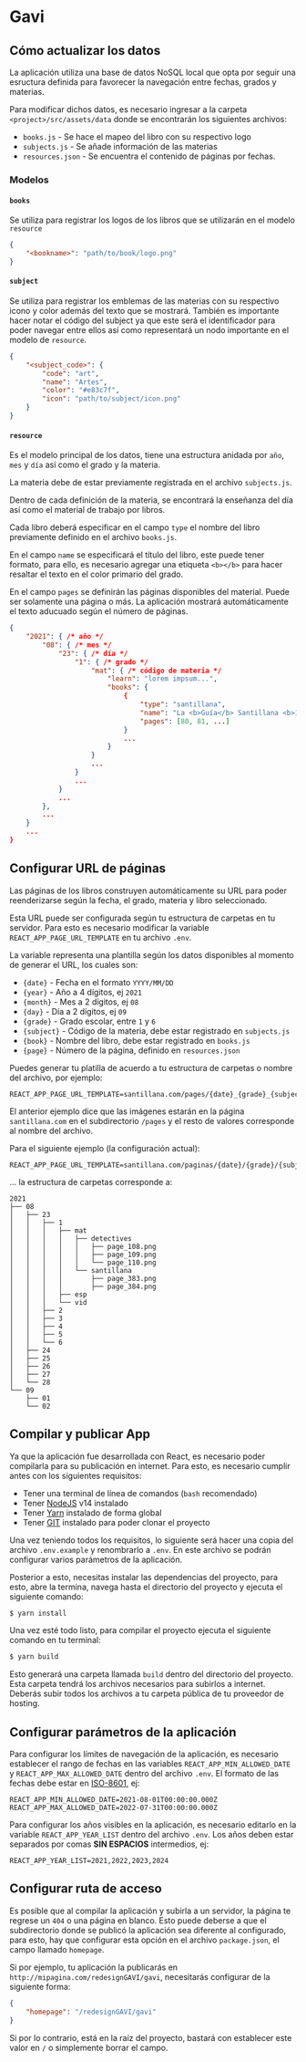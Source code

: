 # Gavi

## Cómo actualizar los datos

La aplicación utiliza una base de datos NoSQL local que opta por seguir una esructura definida para favorecer la navegación entre fechas, grados y materias.

Para modificar dichos datos, es necesario ingresar a la carpeta `<project>/src/assets/data` donde se encontrarán los siguientes archivos:

* `books.js` - Se hace el mapeo del libro con su respectivo logo
* `subjects.js` - Se añade información de las materias
* `resources.json` - Se encuentra el contenido de páginas por fechas.
### Modelos

#### `books`
Se utiliza para registrar los logos de los libros que se utilizarán en el modelo `resource`

```json
{
    "<bookname>": "path/to/book/logo.png"
}
```

#### `subject`
Se utiliza para registrar los emblemas de las materias con su respectivo icono y color además del texto que se mostrará.
También es importante hacer notar el código del subject ya que este será el identificador para poder navegar entre ellos así como representará un nodo importante en el modelo de `resource`.

```json
{
    "<subject_code>": {
        "code": "art",
        "name": "Artes",
        "color": "#e83c7f",
        "icon": "path/to/subject/icon.png"
    }
}
```

#### `resource`
Es el modelo principal de los datos, tiene una estructura anidada por `año`, `mes` y `día` así como el grado y la materia.

La materia debe de estar previamente registrada en el archivo `subjects.js`.

Dentro de cada definición de la materia, se encontrará la enseñanza del día así como el material de trabajo por libros.

Cada libro deberá especificar en el campo `type` el nombre del libro previamente definido en el archivo `books.js`.

En el campo `name` se especificará el título del libro, este puede tener formato, para ello, es necesario agregar una etiqueta `<b></b>` para hacer resaltar el texto en el color primario del grado.

En el campo `pages` se definirán las páginas disponibles del material. Puede ser solamente una página o más. La aplicación mostrará automáticamente el texto aducuado según el número de páginas.

```json
{
    "2021": { /* año */
        "08": { /* mes */
            "23": { /* día */
                "1": { /* grado */
                    "mat": { /* código de materia */
                        "learn": "lorem impsum...",
                        "books": {
                            {
                                "type": "santillana",
                                "name": "La <b>Guía</b> Santillana <b>1</b>",
                                "pages": [80, 81, ...]
                            }
                            ...
                        }
                    }
                    ...
                }
                ...
            }
            ...
        },
        ...
    }
    ...
}
```

## Configurar URL de páginas

Las páginas de los libros construyen automáticamente su URL para poder reenderizarse según la fecha, el grado, materia y libro seleccionado.

Esta URL puede ser configurada según tu estructura de carpetas en tu servidor. Para esto es necesario modificar la variable `REACT_APP_PAGE_URL_TEMPLATE` en tu archivo `.env`.

La variable representa una plantilla según los datos disponibles al momento de generar el URL, los cuales son:

* `{date}` - Fecha en el formato `YYYY/MM/DD`
* `{year}` - Año a 4 dígitos, ej `2021`
* `{month}` - Mes a 2 dígitos, ej `08`
* `{day}` - Día a 2 dígitos, ej `09`
* `{grade}` - Grado escolar, entre `1` y `6`
* `{subject}` - Código de la materia, debe estar registrado en `subjects.js`
* `{book}` - Nombre del libro, debe estar registrado en `books.js`
* `{page}` - Número de la página, definido en `resources.json`

Puedes generar tu platilla de acuerdo a tu estructura de carpetas o nombre del archivo, por ejemplo:

```env
REACT_APP_PAGE_URL_TEMPLATE=santillana.com/pages/{date}_{grade}_{subject}_{book}_{page}.jpg
```

El anterior ejemplo dice que las imágenes estarán en la página `santillana.com` en el subdirectorio `/pages` y el resto de valores corresponde al nombre del archivo.

Para el siguiente ejemplo (la configuración actual):
```env
REACT_APP_PAGE_URL_TEMPLATE=santillana.com/paginas/{date}/{grade}/{subject}/{book}/page_{page}.png
```

... la estructura de carpetas corresponde a:
```tree
2021
├── 08
│   ├── 23
│   │   ├── 1
│   │   │   ├── mat
│   │   │   │   ├── detectives
│   │   │   │   │   ├── page_108.png
│   │   │   │   │   ├── page_109.png
│   │   │   │   │   └── page_110.png
│   │   │   │   └── santillana
│   │   │   │       ├── page_383.png
│   │   │   │       ├── page_384.png
│   │   │   ├── esp
│   │   │   └── vid
│   │   ├── 2
│   │   ├── 3
│   │   ├── 4
│   │   ├── 5
│   │   └── 6
│   ├── 24
│   ├── 25
│   ├── 26
│   ├── 27
│   └── 28
└── 09
    ├── 01
    └── 02
```

## Compilar y publicar App

Ya que la aplicación fue desarrollada con React, es necesario poder compilarla para su publicación en internet. Para esto, es necesario cumplir antes con los siguientes requisitos:

* Tener una terminal de línea de comandos (`bash` recomendado)
* Tener [NodeJS](https://nodejs.org/en/download/) v14 instalado
* Tener [Yarn](https://yarnpkg.com/getting-started/install) instalado de forma global
* Tener [GIT](https://git-scm.com/downloads) instalado para poder clonar el proyecto

Una vez teniendo todos los requisitos, lo siguiente será hacer una copia del archivo `.env.example` y renombrarlo a `.env`. En este archivo se podrán configurar varios parámetros de la aplicación.

Posterior a esto, necesitas instalar las dependencias del proyecto, para esto, abre la termina, navega hasta el directorio del proyecto y ejecuta el siguiente comando:

```bash
$ yarn install
```

Una vez esté todo listo, para compilar el proyecto ejecuta el siguiente comando en tu terminal:

```bash
$ yarn build
```

Esto generará una carpeta llamada `build` dentro del directorio del proyecto. Esta carpeta tendrá los archivos necesarios para subirlos a internet. Deberás subir todos los archivos a tu carpeta pública de tu proveedor de hosting.

## Configurar parámetros de la aplicación

Para configurar los límites de navegación de la aplicación, es necesario establecer el rango de fechas en las variables `REACT_APP_MIN_ALLOWED_DATE` y `REACT_APP_MAX_ALLOWED_DATE` dentro del archivo `.env`. El formato de las fechas debe estar en [ISO-8601](https://en.wikipedia.org/wiki/ISO_8601), ej:

```env
REACT_APP_MIN_ALLOWED_DATE=2021-08-01T00:00:00.000Z
REACT_APP_MAX_ALLOWED_DATE=2022-07-31T00:00:00.000Z
```

Para configurar los años visibles en la aplicación, es necesario editarlo en la variable `REACT_APP_YEAR_LIST` dentro del archivo `.env`. Los años deben estar separados por comas **SIN ESPACIOS** intermedios, ej:

```env
REACT_APP_YEAR_LIST=2021,2022,2023,2024
```

## Configurar ruta de acceso

Es posible que al compilar la aplicación y subirla a un servidor, la página te regrese un `404` o una página en blanco. Esto puede deberse a que el subdirectorio donde se publicó la aplicación sea diferente al configurado, para esto, hay que configurar esta opción en el archivo `package.json`, el campo llamado `homepage`.

Si por ejemplo, tu aplicación la publicarás en `http://mipagina.com/redesignGAVI/gavi`, necesitarás configurar de la siguiente forma:

```json
{
    "homepage": "/redesignGAVI/gavi"
}
```

Si por lo contrario, está en la raíz del proyecto, bastará con establecer este valor en `/` o simplemente borrar el campo.
